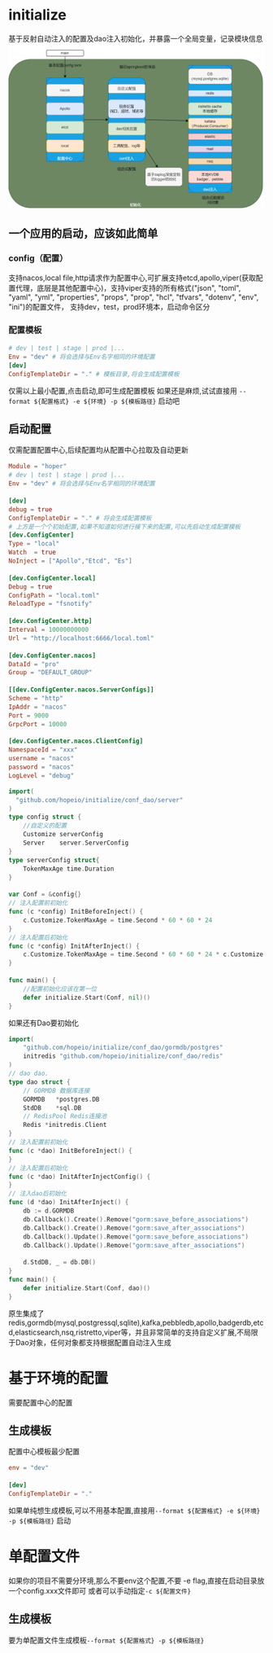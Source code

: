 # initialize
基于反射自动注入的配置及dao注入初始化，并暴露一个全局变量，记录模块信息
![initialize](_assets/initialize.webp)

## 一个应用的启动，应该如此简单
### config（配置）
支持nacos,local file,http请求作为配置中心,可扩展支持etcd,apollo,viper(获取配置代理，底层是其他配置中心)，支持viper支持的所有格式("json", "toml", "yaml", "yml", "properties", "props", "prop", "hcl", "tfvars", "dotenv", "env", "ini")的配置文件，
支持dev，test，prod环境本，启动命令区分

### 配置模板
```toml
# dev | test | stage | prod |...
Env = "dev" # 将会选择与Env名字相同的环境配置
[dev]
ConfigTemplateDir = "." # 模板目录,将会生成配置模板
```
仅需以上最小配置,点击启动,即可生成配置模板
如果还是麻烦,试试直接用 `--format ${配置格式} -e ${环境} -p ${模板路径}`  启动吧
## 启动配置
仅需配置配置中心,后续配置均从配置中心拉取及自动更新
```toml
Module = "hoper"
# dev | test | stage | prod |...
Env = "dev" # 将会选择与Env名字相同的环境配置

[dev] 
debug = true
ConfigTemplateDir = "." # 将会生成配置模板
# 上方是一个个初始配置,如果不知道如何进行接下来的配置,可以先启动生成配置模板
[dev.ConfigCenter]
Type = "local"
Watch  = true
NoInject = ["Apollo","Etcd", "Es"]

[dev.ConfigCenter.local]
Debug = true
ConfigPath = "local.toml"
ReloadType = "fsnotify"

[dev.ConfigCenter.http]
Interval = 10000000000
Url = "http://localhost:6666/local.toml"

[dev.ConfigCenter.nacos]
DataId = "pro"
Group = "DEFAULT_GROUP"

[[dev.ConfigCenter.nacos.ServerConfigs]]
Scheme = "http"
IpAddr = "nacos"
Port = 9000
GrpcPort = 10000

[dev.ConfigCenter.nacos.ClientConfig]
NamespaceId = "xxx"
username = "nacos"
password = "nacos"
LogLevel = "debug"

```
```go
import(
  "github.com/hopeio/initialize/conf_dao/server"
)
type config struct {
	//自定义的配置
	Customize serverConfig
	Server    server.ServerConfig
}
type serverConfig struct{
    TokenMaxAge time.Duration
}

var Conf = &config{}
// 注入配置前初始化
func (c *config) InitBeforeInject() {
    c.Customize.TokenMaxAge = time.Second * 60 * 60 * 24
}
// 注入配置后初始化
func (c *config) InitAfterInject() {
	c.Customize.TokenMaxAge = time.Second * 60 * 60 * 24 * c.Customize.TokenMaxAge
}

func main() {
    //配置初始化应该在第一位
    defer initialize.Start(Conf, nil)()
}
```
如果还有Dao要初始化
```go
import(
    "github.com/hopeio/initialize/conf_dao/gormdb/postgres"
    initredis "github.com/hopeio/initialize/conf_dao/redis"
)
// dao dao.
type dao struct {
	// GORMDB 数据库连接
	GORMDB   *postgres.DB
	StdDB    *sql.DB
	// RedisPool Redis连接池
	Redis *initredis.Client
}
// 注入配置前初始化
func (c *dao) InitBeforeInject() {
}
// 注入配置后初始化
func (c *dao) InitAfterInjectConfig() {
}
// 注入dao后初始化
func (d *dao) InitAfterInject() {
	db := d.GORMDB
	db.Callback().Create().Remove("gorm:save_before_associations")
	db.Callback().Create().Remove("gorm:save_after_associations")
	db.Callback().Update().Remove("gorm:save_before_associations")
	db.Callback().Update().Remove("gorm:save_after_associations")

	d.StdDB, _ = db.DB()
}
func main() {
    defer initialize.Start(Conf, dao)()
}
```
原生集成了redis,gormdb(mysql,postgressql,sqlite),kafka,pebbledb,apollo,badgerdb,etcd,elasticsearch,nsq,ristretto,viper等，并且非常简单的支持自定义扩展,不局限于Dao对象，任何对象都支持根据配置自动注入生成



# 基于环境的配置
需要配置中心的配置
## 生成模板
配置中心模板最少配置
```toml
env = "dev"

[dev]
ConfigTemplateDir = "."
```

如果单纯想生成模板,可以不用基本配置,直接用`--format ${配置格式} -e ${环境} -p ${模板路径}` 启动

# 单配置文件
如果你的项目不需要分环境,那么不要env这个配置,不要 -e flag,直接在启动目录放一个config.xxx文件即可
或者可以手动指定`-c ${配置文件}`
## 生成模板
要为单配置文件生成模板`--format ${配置格式} -p ${模板路径}`